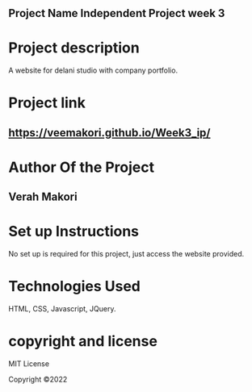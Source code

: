 #
 Project Name
Independent Project week 3
---
# Project description
A website for delani studio with company portfolio.

# Project link
https://veemakori.github.io/Week3_ip/
---
# Author Of the Project
Verah Makori
---
# Set up Instructions
No set up is required for this project, just access the website provided.

# Technologies Used
HTML,
CSS,
Javascript,
JQuery.

# copyright and license
MIT License

Copyright ©2022 
